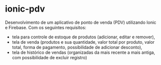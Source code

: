 # ionic-pdv
Desenvolvimento de um aplicativo de ponto de venda (PDV) utilizando Ionic e Firebase. Com os seguintes requisitos: 
- tela para controle de estoque de produtos (adicionar, editar e remover),
- tela de venda (produtos e sua quantidade, valor total por produto, valor total, forma de pagamento, possibilidade de adicionar desconto), 
- tela de histórico de vendas (organizadas da mais recente a mais antiga, com possibilidade de excluir registro)
